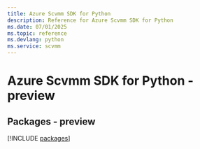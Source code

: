```yaml
---
title: Azure Scvmm SDK for Python
description: Reference for Azure Scvmm SDK for Python
ms.date: 07/01/2025
ms.topic: reference
ms.devlang: python
ms.service: scvmm
---
```

# Azure Scvmm SDK for Python - preview
## Packages - preview
[!INCLUDE [packages](scvmm-index.md)]